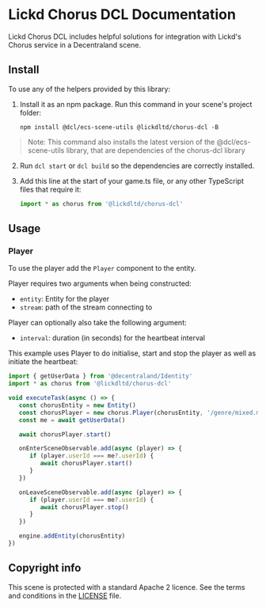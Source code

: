 # Lickd Chorus DCL Documentation

Lickd Chorus DCL includes helpful solutions for integration with Lickd's Chorus service in a Decentraland scene.

## Install

To use any of the helpers provided by this library:

1. Install it as an npm package. Run this command in your scene's project folder:

   ```
   npm install @dcl/ecs-scene-utils @lickdltd/chorus-dcl -B
   ```

> Note: This command also installs the latest version of the @dcl/ecs-scene-utils library, that are dependencies of the chorus-dcl library

2. Run `dcl start` or `dcl build` so the dependencies are correctly installed.

3. Add this line at the start of your game.ts file, or any other TypeScript files that require it:

   ```ts
   import * as chorus from '@lickdltd/chorus-dcl'
   ```

## Usage

### Player

To use the player add the `Player` component to the entity.

Player requires two arguments when being constructed:

- `entity`: Entity for the player
- `stream`: path of the stream connecting to

Player can optionally also take the following argument:

- `interval`: duration (in seconds) for the heartbeat interval

This example uses Player to do initialise, start and stop the player as well as initiate the heartbeat:

```ts
import { getUserData } from '@decentraland/Identity'
import * as chorus from '@lickdltd/chorus-dcl'

void executeTask(async () => {
   const chorusEntity = new Entity()
   const chorusPlayer = new chorus.Player(chorusEntity, '/genre/mixed.mp3')
   const me = await getUserData()

   await chorusPlayer.start()

   onEnterSceneObservable.add(async (player) => {
      if (player.userId === me?.userId) {
         await chorusPlayer.start()
      }
   })

   onLeaveSceneObservable.add(async (player) => {
      if (player.userId === me?.userId) {
         await chorusPlayer.stop()
      }
   })

   engine.addEntity(chorusEntity)
})
```

## Copyright info

This scene is protected with a standard Apache 2 licence. See the terms and conditions in the [LICENSE](/LICENSE) file.
